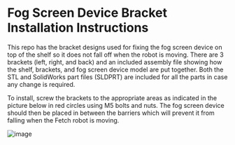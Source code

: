 # Fog Screen Device Bracket Installation Instructions

This repo has the bracket designs used for fixing the fog screen device on top of the shelf so it does not fall off when the robot is moving. There are 3 brackets (left, right, and back) and an included assembly file showing how the shelf, brackets, and fog screen device model are put together. Both the STL and SolidWorks part files (SLDPRT) are included for all the parts in case any change is required.

To install, screw the brackets to the appropriate areas as indicated in the picture below in red circles using M5 bolts and nuts. The fog screen device should then be placed in between the barriers which will prevent it from falling when the Fetch robot is moving.

![image](https://github.com/user-attachments/assets/49e75d72-758b-4bd5-af9f-9612c99b286c)

